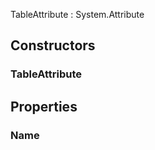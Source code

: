 <p class="title">TableAttribute<span> : System.Attribute</span><p>

## Constructors


### TableAttribute

<div><Declaration modifier="public" content=" <span>&lt;span class=&quot;method&quot;&gt;TableAttribute&lt;/span&gt;(&lt;span class=&quot;param&quot;&gt;string&lt;/span&gt; name)</span>"></Declaration></div>

## Properties


### Name
<div><Declaration modifier="public string" content=" <span>&lt;span class=&quot;property&quot;&gt;Name&lt;/span&gt; { &lt;span class=&quot;method&quot;&gt;get&lt;/span&gt;; }</span>"></Declaration></div>

